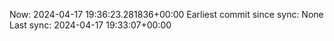 Now: 2024-04-17 19:36:23.281836+00:00 Earliest commit since sync: None Last sync: 2024-04-17 19:33:07+00:00

